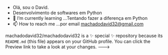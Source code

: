 - Olá, sou o David.
- Desenvolvimento de softwares em Python
- 🌱 I’m currently learning ...Tentando fazer a diferença em Python
- 📫 How to reach me ...por email machadodavid32@gmail.com 


machadodavid32/machadodavid32 is a ✨ special ✨ repository because its `README.md` (this file) appears on your GitHub profile.
You can click the Preview link to take a look at your changes.
--->
